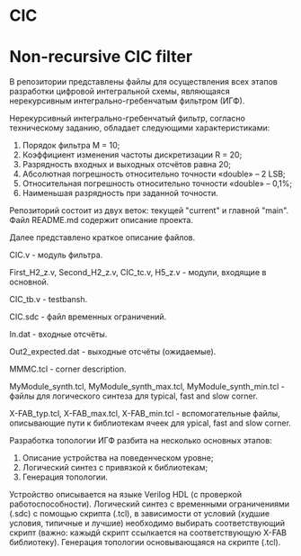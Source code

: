 # CIC
# Non-recursive CIC filter
В репозитории представлены файлы для осуществления всех этапов разработки цифровой интегральной схемы, являющаяся нерекурсивным интегрально-гребенчатым фильтром (ИГФ).

Нерекурсивный интегрально-гребенчатый фильтр, согласно техническому заданию, обладает следующими характеристиками:
1) Порядок фильтра M = 10;
2) Коэффициент изменения частоты дискретизации R = 20;
3) Разрядность входных и выходных отсчётов равна 20;
4) Абсолютная погрешность относительно точности «double» – 2 LSB;
5) Относительная погрешность относительно точности «double» – 0,1%;
6) Наименьшая разрядность при заданной точности.


Репозиторий состоит из двух веток: текущей "current" и главной "main".
Файл README.md содержит описание проекта.


Далее представлено краткое описание файлов.

CIC.v - модуль фильтра.

First_H2_z.v, Second_H2_z.v, CIC_tc.v, H5_z.v - модули, входящие в основной. 

CIC_tb.v - testbansh.

CIC.sdc - файл временных ограничений.

In.dat - входные отсчёты.

Out2_expected.dat - выходные отсчёты (ожидаемые).

MMMC.tcl - corner description.

MyModule_synth.tcl, MyModule_synth_max.tcl, MyModule_synth_min.tcl - файлы для логического синтеза для typical, fast and slow corner.

X-FAB_typ.tcl, X-FAB_max.tcl, X-FAB_min.tcl - вспомогательные файлы, описывающие пути к библиотекам ячеек для ypical, fast and slow corner.



Разработка топологии ИГФ разбита на несколько основных этапов:
1) Описание устройства на поведенческом уровне; 
2) Логический синтез с привязкой к библиотекам;
3) Генерация топологии.

Устройство описывается на языке Verilog HDL (с проверкой работоспособности).
Логический синтез с временными ограничениями (.sdc) с помощью скрипта (.tcl), в зависимости от условий (худшие условия, типичные и лучшие) необходимо выбирать соответствующий скрипт (важно: кажыдй скрипт ссылкается на соответствующую X-FAB библиотеку).
Генерация топологии основывающаяся на скрипте (.tcl).

